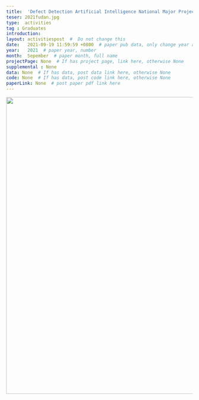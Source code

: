 ```yaml
---
title:  'Defect Detection Artificial Intelligence National Major Project Middle Investigation'  #  Paper title, covered by ''
teser: 2021fudan.jpg
type:  activities
tag : Graduates
introduction: 
layout: activitiespost  #  Do not change this
date:   2021-09-19 11:59:59 +0800  # paper pub data, only change year and month according to this format
year:   2021  # paper year, number
month:  Sepember  # paper month, full name
projectPage: None  # If has project page, link here, otherwise None
supplemental : None
data: None  # If has data, post data link here, otherwise None
code: None  # If has data, post code link here, otherwise None
paperLink: None  # post paper pdf link here
---
```


<center><img src="{{ BASE_PATH }}/images/activities/{{page.teser}}" width = "800" height = "auto"/></center>

&nbsp;
&nbsp;

<!-- 以下内容与图片不符 -->
<center>
<p style="font-size:20px;width:100%;text-align:left" >
</p>
</center>
&nbsp;



